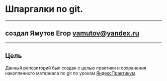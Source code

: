 # Шпаргалки по git.

---

## создал Ямутов Егор yamutov@yandex.ru

---

## Цель

Данный репозиторий был создан с целью практики и сохранения накопленного материала по git по урокам [ЯндексПрактикум](https://practicum.yandex.ru/profile/git-basics/?from=new_landing_git-basics).
